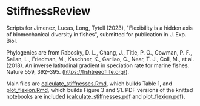 # StiffnessReview

Scripts for Jimenez, Lucas, Long, Tytell (2023), "Flexibility is a hidden axis of biomechanical diversity in fishes", submitted for publication in J. Exp. Biol.

Phylogenies are from Rabosky, D. L., Chang, J., Title, P. O., Cowman, P. F., Sallan, L., Friedman, M., Kaschner, K., Garilao, C., Near, T. J., Coll, M., et al. (2018). An inverse latitudinal gradient in speciation rate for marine fishes. Nature 559, 392–395.
(https://fishtreeoflife.org/).

Main files are [calculate_stiffnesses.Rmd](calculate_stiffnesses.Rmd), which builds Table 1, and [plot_flexion.Rmd](plot_flexion.Rmd), which builds Figure 3 and S1. PDF versions of the knitted notebooks are included ([calculate_stiffnesses.pdf](calculate_stiffnesses.pdf) and [plot_flexion.pdf](plot_flexion.pdf)).
